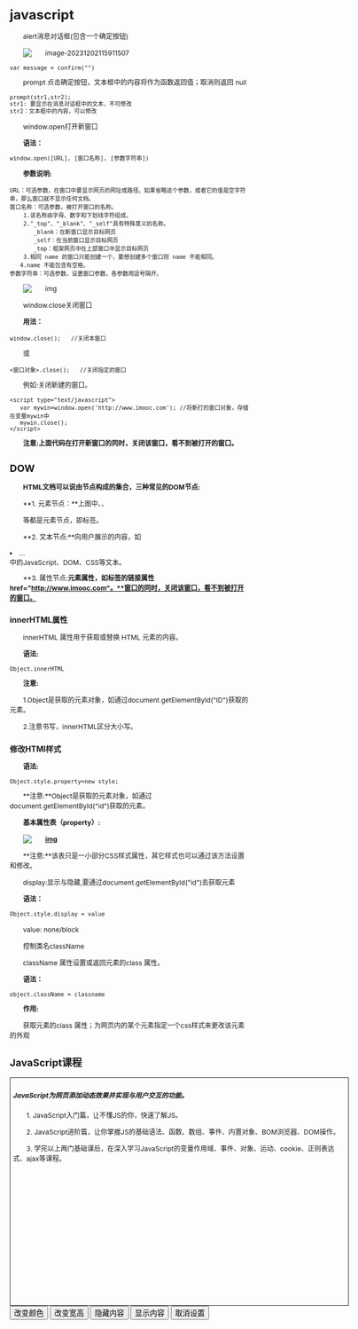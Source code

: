 # javascript

alert消息对话框(包含一个确定按钮)

![image-20231202115911507](https://damn-meili.oss-cn-beijing.aliyuncs.com/image-20231202115911507.png)

```
var message = confirm("")
```

prompt 点击确定按钮，文本框中的内容将作为函数返回值；取消则返回 null

```html
prompt(str1,str2);
str1: 要显示在消息对话框中的文本，不可修改
str2：文本框中的内容，可以修改
```

window.open打开新窗口

**语法：**

```html
window.open([URL], [窗口名称], [参数字符串])
```

**参数说明:**

```
URL：可选参数，在窗口中要显示网页的网址或路径。如果省略这个参数，或者它的值是空字符串，那么窗口就不显示任何文档。
窗口名称：可选参数，被打开窗口的名称。
    1.该名称由字母、数字和下划线字符组成。
    2."_top"、"_blank"、"_self"具有特殊意义的名称。
       _blank：在新窗口显示目标网页
       _self：在当前窗口显示目标网页
       _top：框架网页中在上部窗口中显示目标网页
    3.相同 name 的窗口只能创建一个，要想创建多个窗口则 name 不能相同。
   4.name 不能包含有空格。
参数字符串：可选参数，设置窗口参数，各参数用逗号隔开。
```

![img](https://damn-meili.oss-cn-beijing.aliyuncs.com/52e3677900013d6a05020261.jpg)

window.close关闭窗口

**用法：**

```
window.close();   //关闭本窗口
```

或

```
<窗口对象>.close();   //关闭指定的窗口
```

例如:关闭新建的窗口。

```
<script type="text/javascript">
   var mywin=window.open('http://www.imooc.com'); //将新打的窗口对象，存储在变量mywin中
   mywin.close();
</script>
```

**注意:上面代码在打开新窗口的同时，关闭该窗口，看不到被打开的窗口。**

## DOW

**HTML文档可以说由节点构成的集合，三种常见的DOM节点:**

**1. 元素节点：**上图中<html>、<body>、<p>等都是元素节点，即标签。

**2. 文本节点:**向用户展示的内容，如<li>...</li>中的JavaScript、DOM、CSS等文本。

**3. 属性节点:**元素属性，如<a>标签的链接属性href="http://www.imooc.com"。**窗口的同时，关闭该窗口，看不到被打开的窗口。**

### innerHTML属性

innerHTML 属性用于获取或替换 HTML 元素的内容。

**语法:**

```
Object.innerHTML
```

**注意:**

1.Object是获取的元素对象，如通过document.getElementById("ID")获取的元素。

2.注意书写，innerHTML区分大小写。

### 修改HTMl样式

**语法:**

```
Object.style.property=new style;
```

**注意:**Object是获取的元素对象，如通过document.getElementById("id")获取的元素。

**基本属性表（property）:**

**[![img](https://damn-meili.oss-cn-beijing.aliyuncs.com/52e4d4240001dd6c04850229.jpg)](https://img1.sycdn.imooc.com//52e4d4240001dd6c04850229.jpg)**

**注意:**该表只是一小部分CSS样式属性，其它样式也可以通过该方法设置和修改。

display:显示与隐藏,要通过document.getElementById("id")去获取元素

**语法：**

```html
Object.style.display = value
```

value: none/block

控制类名className

className 属性设置或返回元素的class 属性。

**语法：**

```
object.className = classname
```

**作用:**

获取元素的class 属性；为网页内的某个元素指定一个css样式来更改该元素的外观

<!DOCTYPE HTML>
<html>
<head>
<meta http-equiv="Content-Type" Content="text/html; charset=utf-8" />
<title>javascript</title>
<style type="text/css">
body{font-size:12px;}
#txt{
    height:400px;
    width:600px;
	border:#333 solid 1px;
	padding:5px;}
p{
	line-height:18px;
	text-indent:2em;}
</style>
</head>
<body>
  <h2 id="con">JavaScript课程</H2>
  <div id="txt"> 
     <h5>JavaScript为网页添加动态效果并实现与用户交互的功能。</h5>
        <p>1. JavaScript入门篇，让不懂JS的你，快速了解JS。</p>
        <p>2. JavaScript进阶篇，让你掌握JS的基础语法、函数、数组、事件、内置对象、BOM浏览器、DOM操作。</p>
        <p>3. 学完以上两门基础课后，在深入学习JavaScript的变量作用域、事件、对象、运动、cookie、正则表达式、ajax等课程。</p>
  </div>
  <form>
  <!--当点击相应按钮，执行相应操作，为按钮添加相应事件-->
    <input type="button" value="改变颜色" onclick="set.changeColor()">  
    <input type="button" value="改变宽高" onclick="set.changeSize()">
    <input type="button" value="隐藏内容" onclick="set.objHide()">
    <input type="button" value="显示内容" onclick="set.objShow()">
    <input type="button" value="取消设置" onclick="set.offSet()">
  </form>
  <script type="text/javascript">
   var txt=document.getElementById("txt");
   var set={
    changeColor:function(){
        txt.style.color="red";
        txt.style.backgroundColor="#ccc";
    },
    changeSize:function(){
        txt.style.width="300px";
        txt.style.height="300px";
    },
    objHide:function(){
        txt.style.display="none";
    },
    objShow:function(){
        txt.style.display="block";
    },
    offSet:function(){
        var message=confirm("你确定要重置所有设置么？");
        if(message==true){
            txt.removeAttribute('style');
        }
    }
  }
  </script>
</body>
</html>

